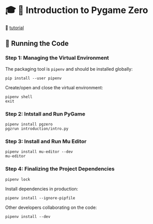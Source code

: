 # :mortar_board: :snake: Introduction to Pygame Zero

:link: [tutorial](https://pygame-zero.readthedocs.io/en/stable/introduction.html)

## :bookmark_tabs: Running the Code

### Step 1: Managing the Virtual Environment

The packaging tool is `pipenv` and should be installed globally:

```shell
pip install --user pipenv
```

Create/open and close the virtual environment:

```shell
pipenv shell
exit
```

### Step 2: Intstall and Run PyGame

```shell
pipenv install pgzero
pgzrun introduction/intro.py
```

### Step 3: Install and Run Mu Editor

```shell
pipenv install mu-editor --dev
mu-editor
```

### Step 4: Finalizing the Project Dependencies

```shell
pipenv lock
```

Install dependencies in production:

```shell
pipenv install --ignore-pipfile
```

Other developers collaborating on the code:

```shell
pipenv install --dev
```

